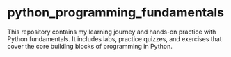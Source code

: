 # python_programming_fundamentals
This repository contains my learning journey and hands-on practice with Python fundamentals. It includes labs, practice quizzes, and exercises that cover the core building blocks of programming in Python.
